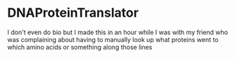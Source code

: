 # DNAProteinTranslator

I don't even do bio but I made this in an hour while I was with my friend who was complaining about having to manually look up
what proteins went to which amino acids or something along those lines
